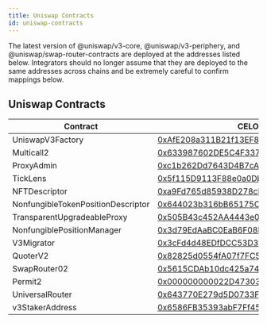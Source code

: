 ```yaml
---
title: Uniswap Contracts
id: uniswap-contracts
---
```


The latest version of @uniswap/v3-core, @uniswap/v3-periphery, and @uniswap/swap-router-contracts are 
deployed at the addresses listed below. Integrators should no longer assume that they are deployed to the 
same addresses across chains and be extremely careful to confirm mappings below.

## Uniswap Contracts

| Contract                           | CELO Address                               | Alfajores Address                          |
| ---------------------------------- | ------------------------------------------ |--------------------------------------------|
| UniswapV3Factory                   | [0xAfE208a311B21f13EF87E33A90049fC17A7acDEc](https://celoscan.io/address/0xAfE208a311B21f13EF87E33A90049fC17A7acDEc) | [0x229Fd76DA9062C1a10eb4193768E192bdEA99572](https://alfajores.celoscan.io/address/0x229Fd76DA9062C1a10eb4193768E192bdEA99572) |
| Multicall2                         | [0x633987602DE5C4F337e3DbF265303A1080324204](https://celoscan.io/address/0x633987602DE5C4F337e3DbF265303A1080324204) | [0x692A12C7C167c44e54c3d381CA3EE91F058Dc404](https://alfajores.celoscan.io/address/0x692A12C7C167c44e54c3d381CA3EE91F058Dc404) |
| ProxyAdmin                         | [0xc1b262Dd7643D4B7cA9e51631bBd900a564BF49A](https://celoscan.io/address/0xc1b262Dd7643D4B7cA9e51631bBd900a564BF49A) | [0xE4d1eBb97Fe5fabFaBbB8C004C424EE12dE8A07d](https://alfajores.celoscan.io/address/0xE4d1eBb97Fe5fabFaBbB8C004C424EE12dE8A07d) |
| TickLens                           | [0x5f115D9113F88e0a0Db1b5033D90D4a9690AcD3D](https://celoscan.io/address/0x5f115D9113F88e0a0Db1b5033D90D4a9690AcD3D) | [0xFdACaEfB0f85C9BE9d319023453cC85C812d7e1E](https://alfajores.celoscan.io/address/0xFdACaEfB0f85C9BE9d319023453cC85C812d7e1E) |
| NFTDescriptor                      | [0xa9Fd765d85938D278cb0b108DbE4BF7186831186](https://celoscan.io/address/0xa9Fd765d85938D278cb0b108DbE4BF7186831186) | [0xE3da4F834D45b27AF95600e6546991dC3B50adAC](https://alfajores.celoscan.io/address/0xE3da4F834D45b27AF95600e6546991dC3B50adAC) |
| NonfungibleTokenPositionDescriptor | [0x644023b316bB65175C347DE903B60a756F6dd554](https://celoscan.io/address/0x644023b316bB65175C347DE903B60a756F6dd554) | [0xB00B8C3aB078EB0f7DeC6cE19c1a1da5bf4f8d7e](https://alfajores.celoscan.io/address/0xB00B8C3aB078EB0f7DeC6cE19c1a1da5bf4f8d7e) |
| TransparentUpgradeableProxy        | [0x505B43c452AA4443e0a6B84bb37771494633Fde9](https://celoscan.io/address/0x505B43c452AA4443e0a6B84bb37771494633Fde9) | [0x9ddD6325FBE93A715B422883cED853CD843f217C](https://alfajores.celoscan.io/address/0x9ddD6325FBE93A715B422883cED853CD843f217C) |
| NonfungiblePositionManager         | [0x3d79EdAaBC0EaB6F08ED885C05Fc0B014290D95A](https://celoscan.io/address/0x3d79EdAaBC0EaB6F08ED885C05Fc0B014290D95A) | [0x0eC9d3C06Bc0A472A80085244d897bb604548824](https://alfajores.celoscan.io/address/0x0eC9d3C06Bc0A472A80085244d897bb604548824) |
| V3Migrator                         | [0x3cFd4d48EDfDCC53D3f173F596f621064614C582](https://celoscan.io/address/0x3cFd4d48EDfDCC53D3f173F596f621064614C582) | [0x245d3F47F55c532dbE9340368855Be631B162cfd](https://alfajores.celoscan.io/address/0x245d3F47F55c532dbE9340368855Be631B162cfd) |
| QuoterV2                           | [0x82825d0554fA07f7FC52Ab63c961F330fdEFa8E8](https://celoscan.io/address/0x82825d0554fA07f7FC52Ab63c961F330fdEFa8E8) | [0x3c1FCF8D6f3A579E98F4AE75EB0adA6de70f5673](https://alfajores.celoscan.io/address/0x3c1FCF8D6f3A579E98F4AE75EB0adA6de70f5673) |
| SwapRouter02                       | [0x5615CDAb10dc425a742d643d949a7F474C01abc4](https://celoscan.io/address/0x5615CDAb10dc425a742d643d949a7F474C01abc4) | [0x8C456F41A3883bA0ba99f810F7A2Da54D9Ea3EF0](https://alfajores.celoscan.io/address/0x8C456F41A3883bA0ba99f810F7A2Da54D9Ea3EF0) |
| Permit2                            | [0x000000000022D473030F116dDEE9F6B43aC78BA3](https://celoscan.io/address/0x000000000022D473030F116dDEE9F6B43aC78BA3) | [0x000000000022D473030F116dDEE9F6B43aC78BA3](https://alfajores.celoscan.io/address/0x000000000022D473030F116dDEE9F6B43aC78BA3) |
| UniversalRouter                    | [0x643770E279d5D0733F21d6DC03A8efbABf3255B4](https://celoscan.io/address/0x643770E279d5D0733F21d6DC03A8efbABf3255B4) | [0x84904B9E85F76a421223565be7b596d7d9A8b8Ce](https://alfajores.celoscan.io/address/0x84904B9E85F76a421223565be7b596d7d9A8b8Ce) |
| v3StakerAddress                    | [0x6586FB35393abF7Ff454977a9b3c912d218791C6](https://celoscan.io/address/0x6586FB35393abF7Ff454977a9b3c912d218791C6) | [0x8AC47D3e65a3e6aD14596ee7d18ad1d1aA53208F](https://alfajores.celoscan.io/address/0x8AC47D3e65a3e6aD14596ee7d18ad1d1aA53208F) |

